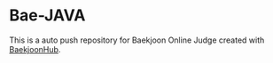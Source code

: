 # Bae-JAVA
This is a auto push repository for Baekjoon Online Judge created with [BaekjoonHub](https://github.com/BaekjoonHub/BaekjoonHub).
